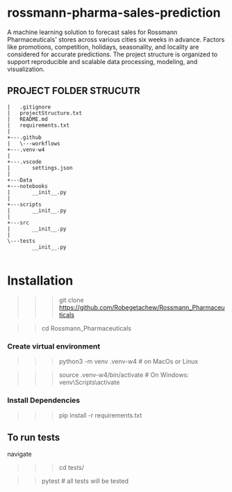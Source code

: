 # rossmann-pharma-sales-prediction

A machine learning solution to forecast sales for Rossmann Pharmaceuticals' stores across various cities six weeks in advance. Factors like promotions, competition, holidays, seasonality, and locality are considered for accurate predictions.
The project structure is organized to support reproducible and scalable data processing, modeling, and visualization.

## **PROJECT FOLDER STRUCUTR**
```
|   .gitignore
|   projectStructure.txt
|   README.md
|   requirements.txt
|   
+---.github
|   \---workflows
+---.venv-w4
|          
+---.vscode
|       settings.json
|       
+---Data
+---notebooks
|       __init__.py
|       
+---scripts
|       __init__.py
|       
+---src
|       __init__.py
|       
\---tests
        __init__.py
        
```
# Installation

>>> git clone https://github.com/Robegetachew/Rossmann_Pharmaceuticals


>> cd Rossmann_Pharmaceuticals

### Create virtual environment

>>> python3 -m venv .venv-w4 # on MacOs or Linux

>>> source .venv-w4/bin/activate  # On Windows: venv\Scripts\activate

### Install Dependencies

>>> pip install -r requirements.txt

## To run tests
navigate 
>>> cd tests/

>>pytest # all tests will be tested
